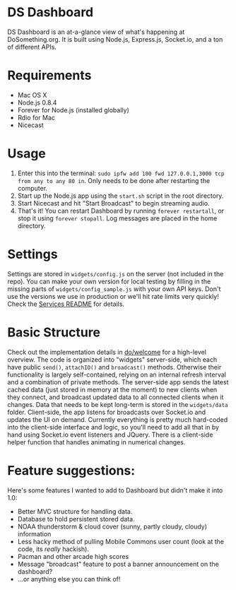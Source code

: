 DS Dashboard
============

DS Dashboard is an at-a-glance view of what's happening at DoSomething.org. It is built using Node.js, Express.js, Socket.io, and a ton of different APIs.


Requirements
============
* Mac OS X
* Node.js 0.8.4
* Forever for Node.js (installed globally)
* Rdio for Mac
* Nicecast

Usage
=====
1. Enter this into the terminal: `sudo ipfw add 100 fwd 127.0.0.1,3000 tcp from any to any 80 in`. Only needs to be done after restarting the computer.
2. Start up the Node.js app using the `start.sh` script in the root directory.
3. Start Nicecast and hit "Start Broadcast" to begin streaming audio.
4. That's it! You can restart Dashboard by running `forever restartall`, or stop it using `forever stopall`. Log messages are placed in the home directory.

Settings
========
Settings are stored in `widgets/config.js` on the server (not included in the repo). You can make your own version for local testing by filling in the missing parts of `widgets/config_sample.js` with your own API keys. Don't use the versions we use in production or we'll hit rate limits very quickly! Check the [Services README](blob/master/README_SERVICES.md) for details.

Basic Structure
===============
Check out the implementation details in [do/welcome](http://do/welcome) for a high-level overview. The code is organized into "widgets" server-side, which each have public `send()`, `attachIO()` and `broadcast()` methods. Otherwise their functionality is largely self-contained, relying on an internal refresh interval and a combination of private methods.
The server-side app sends the latest cached data (just stored in memory at the moment) to new clients when they connect, and broadcast updated data to all connected clients when it changes. Data that needs to be kept long-term is stored in the `widgets/data` folder.
Client-side, the app listens for broadcasts over Socket.io and updates the UI on demand. Currently everything is pretty much hard-coded into the client-side interface and logic, so you'll need to add all that in by hand using Socket.io event listeners and JQuery. There is a client-side helper function that handles animating in numerical changes.

Feature suggestions:
====================
Here's some features I wanted to add to Dashboard but didn't make it into 1.0:
* Better MVC structure for handling data.
* Database to hold persistent stored data.
* NOAA thunderstorm & cloud cover (sunny, partly cloudy, cloudy) information
* Less hacky method of pulling Mobile Commons user count (look at the code, its *really* hackish).
* Pacman and other arcade high scores
* Message "broadcast" feature to post a banner announcement on the dashboard?
* ...or anything else you can think of!
